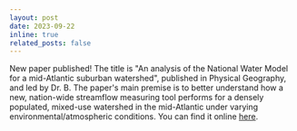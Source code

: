 ```yaml
---
layout: post
date: 2023-09-22 
inline: true
related_posts: false
---
```


New paper published! The title is "An analysis of the National Water Model for a mid-Atlantic suburban watershed", published in Physical Geography, and led by Dr. B. The paper's main premise is to better understand how a new, nation-wide streamflow measuring tool performs for a densely populated, mixed-use watershed in the mid-Atlantic under varying environmental/atmospheric conditions. You can find it online [here](https://www.tandfonline.com/doi/abs/10.1080/02723646.2023.2260546).  
